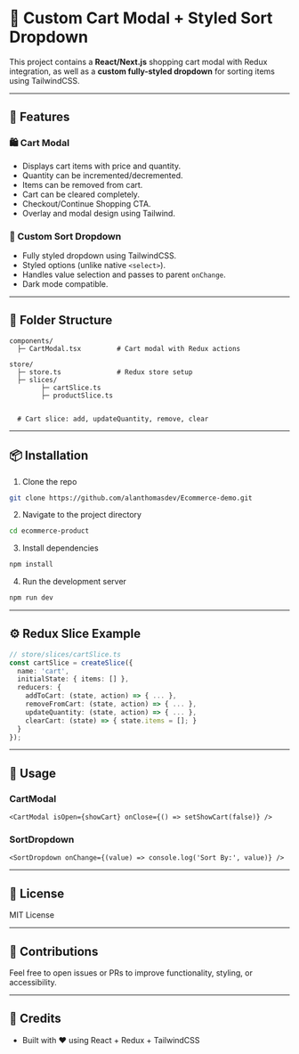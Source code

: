 # 🛒 Custom Cart Modal + Styled Sort Dropdown

This project contains a **React/Next.js** shopping cart modal with Redux integration, as well as a **custom fully-styled dropdown** for sorting items using TailwindCSS.

---

## 🚀 Features

### 🛍 Cart Modal

* Displays cart items with price and quantity.
* Quantity can be incremented/decremented.
* Items can be removed from cart.
* Cart can be cleared completely.
* Checkout/Continue Shopping CTA.
* Overlay and modal design using Tailwind.

### 🎨 Custom Sort Dropdown

* Fully styled dropdown using TailwindCSS.
* Styled options (unlike native `<select>`).
* Handles value selection and passes to parent `onChange`.
* Dark mode compatible.

---

## 🧩 Folder Structure

```
components/
  ├─ CartModal.tsx         # Cart modal with Redux actions

store/
  ├─ store.ts              # Redux store setup
  ├─ slices/
        ├─ cartSlice.ts  
        ├─ productSlice.ts 


  # Cart slice: add, updateQuantity, remove, clear
```

---

## 📦 Installation

1. Clone the repo

```bash
git clone https://github.com/alanthomasdev/Ecommerce-demo.git
```

2. Navigate to the project directory

```bash
cd ecommerce-product
```

3. Install dependencies

```bash
npm install
```

4. Run the development server

```bash
npm run dev
```

---

## ⚙️ Redux Slice Example

```ts
// store/slices/cartSlice.ts
const cartSlice = createSlice({
  name: 'cart',
  initialState: { items: [] },
  reducers: {
    addToCart: (state, action) => { ... },
    removeFromCart: (state, action) => { ... },
    updateQuantity: (state, action) => { ... },
    clearCart: (state) => { state.items = []; }
  }
});
```

---

## 🧠 Usage

### CartModal

```tsx
<CartModal isOpen={showCart} onClose={() => setShowCart(false)} />
```

### SortDropdown

```tsx
<SortDropdown onChange={(value) => console.log('Sort By:', value)} />
```

---

## 📄 License

MIT License

---

## 🙌 Contributions

Feel free to open issues or PRs to improve functionality, styling, or accessibility.

---

## 🔗 Credits

* Built with ❤️ using React + Redux + TailwindCSS
